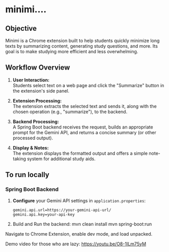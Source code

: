 # minimi....

## Objective

Minimi is a Chrome extension built to help students quickly minimize long texts by summarizing content, generating study questions, and more. Its goal is to make studying more efficient and less overwhelming.

## Workflow Overview

1. **User Interaction:**  
   Students select text on a web page and click the "Summarize" button in the extension's side panel.

2. **Extension Processing:**  
   The extension extracts the selected text and sends it, along with the chosen operation (e.g., "summarize"), to the backend.

3. **Backend Processing:**  
   A Spring Boot backend receives the request, builds an appropriate prompt for the Gemini API, and returns a concise summary (or other processed output).

4. **Display & Notes:**  
   The extension displays the formatted output and offers a simple note-taking system for additional study aids.

## To run locally

### Spring Boot Backend

1. **Configure** your Gemini API settings in `application.properties`:
   ```properties
   gemini.api.url=https://your-gemini-api-url/
   gemini.api.key=your-api-key

2. Build and Run the backend:
  mvn clean install
  mvn spring-boot:run

Navigate to Chrome Extension, enable dev mode, and load unpacked. 

Demo video for those who are lazy: 
https://youtu.be/O8-1ILm75yM 
